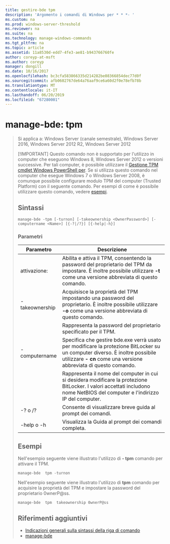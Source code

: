 ```yaml
---
title: gestire-bde tpm
description: 'Argomento i comandi di Windows per * * *- '
ms.custom: na
ms.prod: windows-server-threshold
ms.reviewer: na
ms.suite: na
ms.technology: manage-windows-commands
ms.tgt_pltfrm: na
ms.topic: article
ms.assetid: 11a8530d-edd7-4fe3-ae81-b943766760fe
author: coreyp-at-msft
ms.author: coreyp
manager: dongill
ms.date: 10/16/2017
ms.openlocfilehash: bc3cfa583866335d214282be08366854dec77d0f
ms.sourcegitcommit: afb0602767de64a76aaf9ce6a60d2f0e78efb78b
ms.translationtype: MT
ms.contentlocale: it-IT
ms.lasthandoff: 06/20/2019
ms.locfileid: "67280001"
---
```

# <a name="manage-bde-tpm"></a>manage-bde: tpm

> Si applica a: Windows Server (canale semestrale), Windows Server 2016, Windows Server 2012 R2, Windows Server 2012
> 
> [!IMPORTANT]
> Questo comando non è supportato per l'utilizzo in computer che eseguono Windows 8, Windows Server 2012 o versioni successive. Per tali computer, è possibile utilizzare il [Gestione TPM cmdlet Windows PowerShell per](https://docs.microsoft.com/powershell/module/trustedplatformmodule/).
> Se si utilizza questo comando nel computer che esegue Windows 7 o Windows Server 2008, è comunque possibile configurare modulo TPM del computer (Trusted Platform) con il seguente comando. Per esempi di come è possibile utilizzare questo comando, vedere [esempi](#BKMK_Examples).
> ## <a name="syntax"></a>Sintassi
> ```
> manage-bde -tpm [-turnon] [-takeownership <OwnerPassword>] [-computername <Name>] [{-?|/?}] [{-help|-h}]
> ```
> ### <a name="parameters"></a>Parametri
> 
> |    Parametro    |                                                                              Descrizione                                                                               |
> |-----------------|------------------------------------------------------------------------------------------------------------------------------------------------------------------------|
> |     attivazione:     |              Abilita e attiva il TPM, consentendo la password del proprietario del TPM da impostare. È inoltre possibile utilizzare **-t** come una versione abbreviata di questo comando.              |
> | -takeownership  |                      Acquisisce la proprietà del TPM impostando una password del proprietario. È inoltre possibile utilizzare **-o** come una versione abbreviata di questo comando.                       |
> | <OwnerPassword> |                                                      Rappresenta la password del proprietario specificato per il TPM.                                                       |
> |  -computername  | Specifica che gestire bde.exe verrà usato per modificare la protezione BitLocker su un computer diverso. È inoltre possibile utilizzare **- cn** come una versione abbreviata di questo comando. |
> |     <Name>      |    Rappresenta il nome del computer in cui si desidera modificare la protezione BitLocker. I valori accettati includono nome NetBIOS del computer e l'indirizzo IP del computer.     |
> |    -? o /?     |                                                               Consente di visualizzare breve guida al prompt dei comandi.                                                               |
> |   -help o -h   |                                                             Visualizza la Guida al prompt dei comandi completa.                                                              |
> 
> ## <a name="BKMK_Examples"></a>Esempi
> Nell'esempio seguente viene illustrato l'utilizzo di **- tpm** comando per attivare il TPM.
> ```
> manage-bde  tpm -turnon
> ```
> Nell'esempio seguente viene illustrato l'utilizzo di **tpm** comando per acquisire la proprietà del TPM e impostare la password del proprietario 0wnerP@ss.
> ```
> manage-bde  tpm  takeownership 0wnerP@ss
> ```
> ## <a name="additional-references"></a>Riferimenti aggiuntivi
> -   [Indicazioni generali sulla sintassi della riga di comando](command-line-syntax-key.md)
> -   [manage-bde](manage-bde.md)
